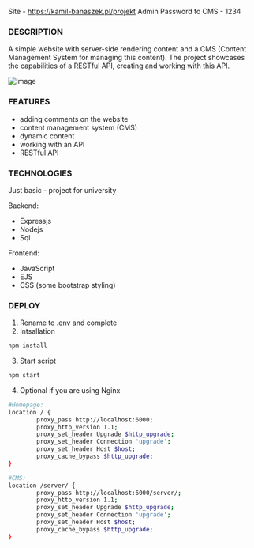 Site - https://kamil-banaszek.pl/projekt
Admin Password to CMS - 1234

### DESCRIPTION
A simple website with server-side rendering content and a CMS (Content Management System for managing this content). The project showcases the capabilities of a RESTful API, creating and working with this API.

![image](https://github.com/Cr3ativeCod3r/SSR-with-CMS-site/assets/117399144/aa7ec6e0-dc46-4f9d-b580-1efb6e3926d0)


### FEATURES
- adding comments on the website
- content management system (CMS)
- dynamic content
- working with an API
- RESTful API

### TECHNOLOGIES
Just basic - project for university

Backend:
- Expressjs
- Nodejs
- Sql

Frontend:
- JavaScript
- EJS
- CSS (some bootstrap styling)

### DEPLOY

1. Rename to .env and complete
2. Intsallation
```bash
npm install
```
3. Start script
```bash
npm start
```
4. Optional if you are using Nginx
   

```bash
#Homepage:
location / {
        proxy_pass http://localhost:6000;
        proxy_http_version 1.1;
        proxy_set_header Upgrade $http_upgrade;
        proxy_set_header Connection 'upgrade';
        proxy_set_header Host $host;
        proxy_cache_bypass $http_upgrade;
}

#CMS:
location /server/ {
        proxy_pass http://localhost:6000/server/;
        proxy_http_version 1.1;
        proxy_set_header Upgrade $http_upgrade;
        proxy_set_header Connection 'upgrade';
        proxy_set_header Host $host;
        proxy_cache_bypass $http_upgrade;
}
```

